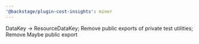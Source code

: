 ```yaml
---
'@backstage/plugin-cost-insights': minor
---
```


DataKey -> ResourceDataKey; Remove public exports of private test utilities; Remove Maybe public export
